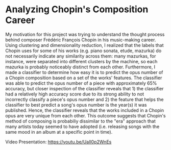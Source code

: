 # Analyzing Chopin's Composition Career

My motivation for this project was trying to understand the thought process behind composer Frédéric François Chopin in his music-making career. Using clustering and dimensionality reduction, I realized that the labels that Chopin uses for some of his works (e.g. piano sonata, etude, mazurka) do not necessarily indicate any similarity across them: many mazurkas, for instance, were separated into different clusters by the machine, so each mazurka is probably noticeably distinct from each other. Furthermore, I made a classifier to determine how easy it is to predict the opus number of a Chopin composition based on a set of the works' features. The classifier was able to predict the opus number of a piece with approximately 65% accuracy, but closer inspection of the classifier reveals that 1) the classifier had a relatively high accuracy score due to its strong ability to not incorrectly classify a piece's opus number and 2) the feature that helps the classifier to best predict a song's opus number is the year(s) it was published. Hence, the classifier reveals that the works included in a Chopin opus are very unique from each other. This outcome suggests that Chopin's method of composing is probabiliy dissimilar to the "era" approach that many artists today seemed to have adopted (i.e. releasing songs with the same mood in an album at a specific point in time).

Video Presentation: https://youtu.be/UaIl0p2WnEs
